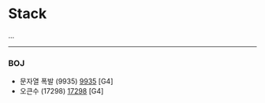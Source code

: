 # Stack

...

------------

### BOJ
- 문자열 폭발 (9935) [9935](https://github.com/KyumKyum/Algorithm_Study/blob/main/Stack/9935.py) [G4]
- 오큰수 (17298) [17298](https://github.com/KyumKyum/Algorithm_Study/blob/main/Stack/17298.cpp) [G4]